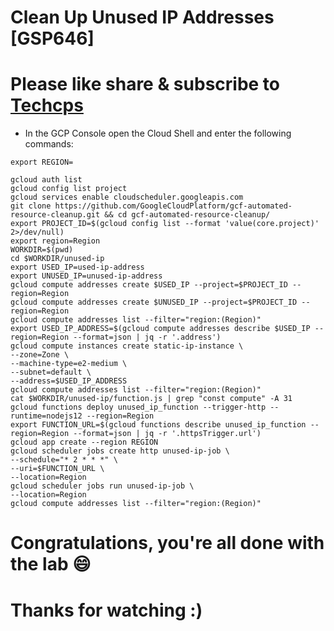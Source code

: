 
# Clean Up Unused IP Addresses [GSP646]

# Please like share & subscribe to [Techcps](https://www.youtube.com/@techcps)

* In the GCP Console open the Cloud Shell and enter the following commands:

```
export REGION=
```

```
gcloud auth list
gcloud config list project
gcloud services enable cloudscheduler.googleapis.com
git clone https://github.com/GoogleCloudPlatform/gcf-automated-resource-cleanup.git && cd gcf-automated-resource-cleanup/
export PROJECT_ID=$(gcloud config list --format 'value(core.project)' 2>/dev/null)
export region=Region
WORKDIR=$(pwd)
cd $WORKDIR/unused-ip
export USED_IP=used-ip-address
export UNUSED_IP=unused-ip-address
gcloud compute addresses create $USED_IP --project=$PROJECT_ID --region=Region
gcloud compute addresses create $UNUSED_IP --project=$PROJECT_ID --region=Region
gcloud compute addresses list --filter="region:(Region)"
export USED_IP_ADDRESS=$(gcloud compute addresses describe $USED_IP --region=Region --format=json | jq -r '.address')
gcloud compute instances create static-ip-instance \
--zone=Zone \
--machine-type=e2-medium \
--subnet=default \
--address=$USED_IP_ADDRESS
gcloud compute addresses list --filter="region:(Region)"
cat $WORKDIR/unused-ip/function.js | grep "const compute" -A 31
gcloud functions deploy unused_ip_function --trigger-http --runtime=nodejs12 --region=Region
export FUNCTION_URL=$(gcloud functions describe unused_ip_function --region=Region --format=json | jq -r '.httpsTrigger.url')
gcloud app create --region REGION
gcloud scheduler jobs create http unused-ip-job \
--schedule="* 2 * * *" \
--uri=$FUNCTION_URL \
--location=Region
gcloud scheduler jobs run unused-ip-job \
--location=Region
gcloud compute addresses list --filter="region:(Region)"
```


# Congratulations, you're all done with the lab 😄

# Thanks for watching :)
